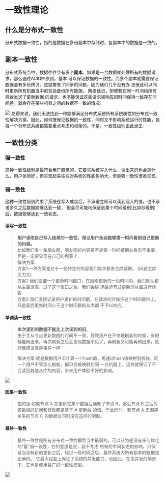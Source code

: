 # 一致性理论
## 什么是分布式一致性
分布式数据一致性，指的是数据在多份副本中存储时，各副本中的数据是一致的。 

## 副本一致性
分布式系统当中，数据往往会有多个**副本**。如果是一台数据库处理所有的数据请求，那么通过ACID四原则，基本 可以保证数据的一致性。而多个副本就需要保证数据会有多份拷贝。这就带来了同步的问题，因为我们几乎没有办 法保证可以同时更新所有机器当中的包括备份所有数据。 网络延迟，即使我在同一时间给所有机器发送了更新数据 的请求，也不能保证这些请求被响应的时间保持一致存在时间差，就会存在某些机器之间的数据不一致的情况。 

![](https://elgchat-oss.oss-accelerate.aliyuncs.com/elgchat/2021_03_22/page10image27727136.png) 
总得来说，我们无法找到一种能够满足分布式系统所有系统属性的分布式一致性解决方案。因此，如何既保证数据的一致性，同时又不影响系统运行的性能，是每一个分布式系统都需要重点考虑和权衡的。于是，一致性级别由此诞生:

## 一致性分类
### 强一致性
这种一致性级别是最符合用户直觉的，它要求系统写入什么，读出来的也会是什么，用户体验好，但实现起来往往对系统的性能影响大。但是强一致性很难实现。
### 弱一致性
这种一致性级别约束了系统在写入成功后，不承诺立即可以读到写入的值，也不承诺多久之后数据能够达到一致， 但会尽可能地保证到某个时间级别(比如秒级别)后，数据能够达到一致状态。
#### 读写一致性
> **用户读取自己写入结果的一致性，保证用户永远能够第一时间看到自己更新的内容。**   
> 比如我们发一条朋友圈，朋友圈的内容是不是第一时间被朋友看见不重要，但是一定要显示在自己的列表上.   
> 解决方案:  
> 方案1:一种方案是对于一些特定的内容我们每次都去主库读取。 (问题主库压力大)   
> 方案2:我们设置一个更新时间窗口，在刚刚更新的一段时间内，我们默认都从主库读取，过了这个窗口之后，我们会挑 选最近有过更新的从库进行读取   
> 方案3:我们直接记录用户更新的时间戳，在请求的时候把这个时间戳带上，凡是最后更新时间小于这个时间戳的从库都 不予以响应。  
#### 单调读一致性

> **本次读到的数据不能比上次读到的旧**。  
> 由于主从节点更新数据的时间不一致，导致用户在不停地刷新的时候，有时候能刷出来，再次刷新之后会发现数据不见了，再刷新又可能再刷出来，就好像遇见灵异事件一样  
>   
> 解决方案:就是根据用户ID计算一个hash值，再通过hash值映射到机器。同一个用户不管怎么刷新，都只会被映射到同 一台机器上。这样就保证了不会读到其他从库的内容，带来用户体验不好的影响。   

![](https://elgchat-oss.oss-accelerate.aliyuncs.com/elgchat/2021_03_22/page11image27421040.png) 

####  因果一致性

> 指的是:如果节点 A 在更新完某个数据后通知了节点 B，那么节点 B 之后对该数据的访问和修改都是基于 A 更新后 的值。于此同时，和节点 A 无因果关系的节点 C 的数据访问则没有这样的限制。   

#### 最终一致性

> 最终一致性是所有分布式一致性模型当中最弱的。可以认为是没有任何优化的“最”弱一致性，它的意思是说，我不考虑 所有的中间状态的影响，只保证当没有新的更新之后，经过一段时间之后，最终系统内所有副本的数据是正确的。 它最大程度上保证了系统的并发能力，也因此，在高并发的场景下，它也是使用最广的一致性模型。   

![](https://elgchat-oss.oss-accelerate.aliyuncs.com/elgchat/2021_03_22/page12image27389520.png) 
